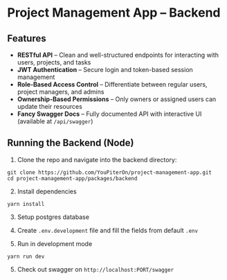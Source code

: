 # Project Management App – Backend

## Features

- **RESTful API** – Clean and well-structured endpoints for interacting with users, projects, and tasks  
- **JWT Authentication** – Secure login and token-based session management  
- **Role-Based Access Control** – Differentiate between regular users, project managers, and admins  
- **Ownership-Based Permissions** – Only owners or assigned users can update their resources  
- **Fancy Swagger Docs** – Fully documented API with interactive UI (available at `/api/swagger`)

## Running the Backend (Node)

1. Clone the repo and navigate into the backend directory:

  ```
  git clone https://github.com/YouPiterOn/project-management-app.git
  cd project-management-app/packages/backend
  ```

2. Install dependencies

  ```
  yarn install
  ```

3. Setup postgres database

3. Create `.env.development` file and fill the fields from default `.env`

4. Run in development mode

  ```
  yarn run dev
  ```

5. Check out swagger on `http://localhost:PORT/swagger`
